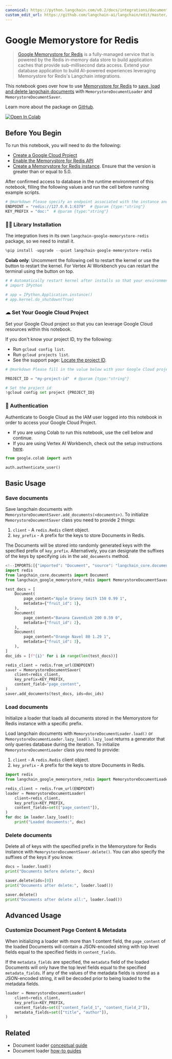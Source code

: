 ```yaml
---
canonical: https://python.langchain.com/v0.2/docs/integrations/document_loaders/google_memorystore_redis/
custom_edit_url: https://github.com/langchain-ai/langchain/edit/master/docs/docs/integrations/document_loaders/google_memorystore_redis.ipynb
---
```


# Google Memorystore for Redis

> [Google Memorystore for Redis](https://cloud.google.com/memorystore/docs/redis/memorystore-for-redis-overview) is a fully-managed service that is powered by the Redis in-memory data store to build application caches that provide sub-millisecond data access. Extend your database application to build AI-powered experiences leveraging Memorystore for Redis's Langchain integrations.

This notebook goes over how to use [Memorystore for Redis](https://cloud.google.com/memorystore/docs/redis/memorystore-for-redis-overview) to [save, load and delete langchain documents](/docs/how_to#document-loaders) with `MemorystoreDocumentLoader` and `MemorystoreDocumentSaver`.

Learn more about the package on [GitHub](https://github.com/googleapis/langchain-google-memorystore-redis-python/).

[![Open In Colab](https://colab.research.google.com/assets/colab-badge.svg)](https://colab.research.google.com/github/googleapis/langchain-google-memorystore-redis-python/blob/main/docs/document_loader.ipynb)

## Before You Begin

To run this notebook, you will need to do the following:

* [Create a Google Cloud Project](https://developers.google.com/workspace/guides/create-project)
* [Enable the Memorystore for Redis API](https://console.cloud.google.com/flows/enableapi?apiid=redis.googleapis.com)
* [Create a Memorystore for Redis instance](https://cloud.google.com/memorystore/docs/redis/create-instance-console). Ensure that the version is greater than or equal to 5.0.

After confirmed access to database in the runtime environment of this notebook, filling the following values and run the cell before running example scripts.


```python
# @markdown Please specify an endpoint associated with the instance and a key prefix for demo purpose.
ENDPOINT = "redis://127.0.0.1:6379"  # @param {type:"string"}
KEY_PREFIX = "doc:"  # @param {type:"string"}
```

### 🦜🔗 Library Installation

The integration lives in its own `langchain-google-memorystore-redis` package, so we need to install it.


```python
%pip install -upgrade --quiet langchain-google-memorystore-redis
```

**Colab only**: Uncomment the following cell to restart the kernel or use the button to restart the kernel. For Vertex AI Workbench you can restart the terminal using the button on top.


```python
# # Automatically restart kernel after installs so that your environment can access the new packages
# import IPython

# app = IPython.Application.instance()
# app.kernel.do_shutdown(True)
```

### ☁ Set Your Google Cloud Project
Set your Google Cloud project so that you can leverage Google Cloud resources within this notebook.

If you don't know your project ID, try the following:

* Run `gcloud config list`.
* Run `gcloud projects list`.
* See the support page: [Locate the project ID](https://support.google.com/googleapi/answer/7014113).


```python
# @markdown Please fill in the value below with your Google Cloud project ID and then run the cell.

PROJECT_ID = "my-project-id"  # @param {type:"string"}

# Set the project id
!gcloud config set project {PROJECT_ID}
```

### 🔐 Authentication

Authenticate to Google Cloud as the IAM user logged into this notebook in order to access your Google Cloud Project.

- If you are using Colab to run this notebook, use the cell below and continue.
- If you are using Vertex AI Workbench, check out the setup instructions [here](https://github.com/GoogleCloudPlatform/generative-ai/tree/main/setup-env).


```python
from google.colab import auth

auth.authenticate_user()
```

## Basic Usage

### Save documents

Save langchain documents with `MemorystoreDocumentSaver.add_documents(<documents>)`. To initialize `MemorystoreDocumentSaver` class you need to provide 2 things:

1. `client` - A `redis.Redis` client object.
1. `key_prefix` - A prefix for the keys to store Documents in Redis.

The Documents will be stored into randomly generated keys with the specified prefix of `key_prefix`. Alternatively, you can designate the suffixes of the keys by specifying `ids` in the `add_documents` method.


```python
<!--IMPORTS:[{"imported": "Document", "source": "langchain_core.documents", "docs": "https://api.python.langchain.com/en/latest/documents/langchain_core.documents.base.Document.html", "title": "Google Memorystore for Redis"}]-->
import redis
from langchain_core.documents import Document
from langchain_google_memorystore_redis import MemorystoreDocumentSaver

test_docs = [
    Document(
        page_content="Apple Granny Smith 150 0.99 1",
        metadata={"fruit_id": 1},
    ),
    Document(
        page_content="Banana Cavendish 200 0.59 0",
        metadata={"fruit_id": 2},
    ),
    Document(
        page_content="Orange Navel 80 1.29 1",
        metadata={"fruit_id": 3},
    ),
]
doc_ids = [f"{i}" for i in range(len(test_docs))]

redis_client = redis.from_url(ENDPOINT)
saver = MemorystoreDocumentSaver(
    client=redis_client,
    key_prefix=KEY_PREFIX,
    content_field="page_content",
)
saver.add_documents(test_docs, ids=doc_ids)
```

### Load documents

Initialize a loader that loads all documents stored in the Memorystore for Redis instance with a specific prefix.

Load langchain documents with `MemorystoreDocumentLoader.load()` or `MemorystoreDocumentLoader.lazy_load()`. `lazy_load` returns a generator that only queries database during the iteration. To initialize `MemorystoreDocumentLoader` class you need to provide:

1. `client` - A `redis.Redis` client object.
1. `key_prefix` - A prefix for the keys to store Documents in Redis.


```python
import redis
from langchain_google_memorystore_redis import MemorystoreDocumentLoader

redis_client = redis.from_url(ENDPOINT)
loader = MemorystoreDocumentLoader(
    client=redis_client,
    key_prefix=KEY_PREFIX,
    content_fields=set(["page_content"]),
)
for doc in loader.lazy_load():
    print("Loaded documents:", doc)
```

### Delete documents

Delete all of keys with the specified prefix in the Memorystore for Redis instance with `MemorystoreDocumentSaver.delete()`. You can also specify the suffixes of the keys if you know.


```python
docs = loader.load()
print("Documents before delete:", docs)

saver.delete(ids=[0])
print("Documents after delete:", loader.load())

saver.delete()
print("Documents after delete all:", loader.load())
```

## Advanced Usage

### Customize Document Page Content & Metadata

When initializing a loader with more than 1 content field, the `page_content` of the loaded Documents will contain a JSON-encoded string with top level fields equal to the specified fields in `content_fields`.

If the `metadata_fields` are specified, the `metadata` field of the loaded Documents will only have the top level fields equal to the specified `metadata_fields`. If any of the values of the metadata fields is stored as a JSON-encoded string, it will be decoded prior to being loaded to the metadata fields.


```python
loader = MemorystoreDocumentLoader(
    client=redis_client,
    key_prefix=KEY_PREFIX,
    content_fields=set(["content_field_1", "content_field_2"]),
    metadata_fields=set(["title", "author"]),
)
```


## Related

- Document loader [conceptual guide](/docs/concepts/#document-loaders)
- Document loader [how-to guides](/docs/how_to/#document-loaders)